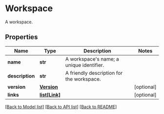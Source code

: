 # Workspace

A workspace.

## Properties
Name | Type | Description | Notes
------------ | ------------- | ------------- | -------------
**name** | **str** | A workspace&#39;s name; a unique identifier. | 
**description** | **str** | A friendly description for the workspace. | 
**version** | [**Version**](Version.md) |  | [optional] 
**links** | [**list[Link]**](Link.md) |  | [optional] 

[[Back to Model list]](../README.md#documentation-for-models) [[Back to API list]](../README.md#documentation-for-api-endpoints) [[Back to README]](../README.md)


